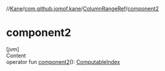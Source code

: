 //[Kane](../../index.md)/[com.github.jomof.kane](../index.md)/[ColumnRangeRef](index.md)/[component2](component2.md)



# component2  
[jvm]  
Content  
operator fun [component2](component2.md)(): [ComputableIndex](../-computable-index/index.md)  



